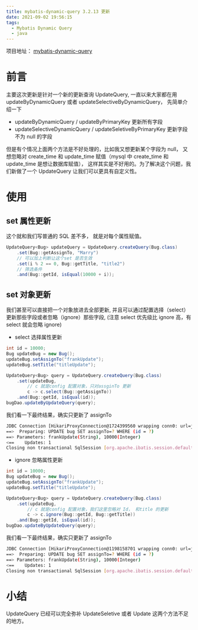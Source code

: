 ```yaml
---
title: mybatis-dynamic-query 3.2.13 更新
date: 2021-09-02 19:56:15
tags:
  - Mybatis Dynamic Query
  - java
---
```


项目地址： [mybatis-dynamic-query](https://github.com/wz2cool/mybatis-dynamic-query)

# 前言

主要这次更新是针对一个新的更新查询 UpdateQuery, 一直以来大家都在用 updateByDynamicQuery 或者 updateSelectiveByDynamicQuery， 先简单介绍一下

- updateByDynamicQuery / updateByPrimaryKey 更新所有字段
- updateSelectiveDynamicQuery / updateSeletiveByPrimaryKey 更新字段不为 null 的字段

但是有个情况上面两个方法是不好处理的，比如我又想更新某个字段为 null， 又想忽略对 create_time 和 update_time 赋值（mysql 中 create_time 和 update_time 是想让数据库赋值）， 这样其实是不好用的。为了解决这个问题，我们新做了一个 UpdateQuery 让我们可以更具有自定义性。

# 使用

## set 属性更新

这个就和我们写普通的 SQL 差不多， 就是对每个属性赋值。

```java
UpdateQuery<Bug> updateQuery = UpdateQuery.createQuery(Bug.class)
    .set(Bug::getAssignTo, "Marry")
    // 可以加上判断让这个set 是否生效
    .set(i % 2 == 0, Bug::getTitle, "title2")
    // 筛选条件
    .and(Bug::getId, isEqual(10000 + i));

```

## set 对象更新

我们甚至可以直接把一个对象放进去全部更新, 并且可以通过配置选择（select）更新那些字段或者忽略（ignore）那些字段, (注意 select 优先级比 ignore 高，有 select 就会忽略 ignore)

- select 选择属性更新

```java
int id = 10000;
Bug updateBug = new Bug();
updateBug.setAssignTo("frankUpdate");
updateBug.setTitle("titleUpdate");

UpdateQuery<Bug> query = UpdateQuery.createQuery(Bug.class)
    .set(updateBug,
        // c 就是config 配置对象，只对assginTo 更新
        c -> c.select(Bug::getAssignTo))
    .and(Bug::getId, isEqual(id));
bugDao.updateByUpdateQuery(query);
```

我们看一下最终结果，确实只更新了 assignTo

```bash
JDBC Connection [HikariProxyConnection@1724399560 wrapping conn0: url=jdbc:h2:mem:default user=SA] will not be managed by Spring
==>  Preparing: UPDATE bug SET assignTo=? WHERE (id = ?)
==> Parameters: frankUpdate(String), 10000(Integer)
<==    Updates: 1
Closing non transactional SqlSession [org.apache.ibatis.session.defaults.DefaultSqlSession@5e268ce6]
```

- ignore 忽略属性更新

```java
int id = 10000;
Bug updateBug = new Bug();
updateBug.setAssignTo("frankUpdate");
updateBug.setTitle("titleUpdate");

UpdateQuery<Bug> query = UpdateQuery.createQuery(Bug.class)
    .set(updateBug,
        // c 就是config 配置对象，我们这里忽略对 Id， 和title 的更新
        c -> c.ignore(Bug::getId, Bug::getTitle))
    .and(Bug::getId, isEqual(id));
bugDao.updateByUpdateQuery(query);
```

我们看一下最终结果，确实只更新了 assignTo

```bash
JDBC Connection [HikariProxyConnection@1198158701 wrapping conn0: url=jdbc:h2:mem:default user=SA] will not be managed by Spring
==>  Preparing: UPDATE bug SET assignTo=? WHERE (id = ?)
==> Parameters: frankUpdate(String), 10000(Integer)
<==    Updates: 1
Closing non transactional SqlSession [org.apache.ibatis.session.defaults.DefaultSqlSession@2b4786dd]
```

# 小结

UpdateQuery 已经可以完全弥补 UpdateSeletive 或者 Update 这两个方法不足的地方。
